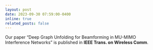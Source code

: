 ```yaml
---
layout: post
date: 2023-09-30 07:59:00-0400
inline: true
related_posts: false
---
```


Our paper “Deep Graph Unfolding for Beamforming in MU-MIMO Interference Networks” is published in __IEEE Trans. on Wireless Comm__.
